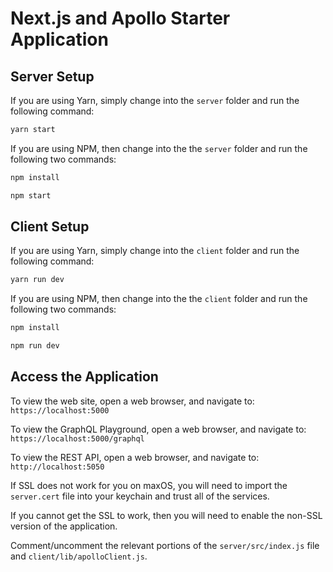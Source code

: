 # Next.js and Apollo Starter Application

## Server Setup

If you are using Yarn, simply change into the `server` folder and run the following command:

```bash
yarn start
```

If you are using NPM, then change into the the `server` folder and run the following two commands:

```bash
npm install

npm start
```

## Client Setup

If you are using Yarn, simply change into the `client` folder and run the following command:

```bash
yarn run dev
```

If you are using NPM, then change into the the `client` folder and run the following two commands:

```bash
npm install

npm run dev
```

## Access the Application

To view the web site, open a web browser, and navigate to: `https://localhost:5000`

To view the GraphQL Playground, open a web browser, and navigate to: `https://localhost:5000/graphql`

To view the REST API, open a web browser, and navigate to: `http://localhost:5050`

If SSL does not work for you on maxOS, you will need to import the `server.cert` file into your keychain and trust all of the services.

If you cannot get the SSL to work, then you will need to enable the non-SSL version of the application.

Comment/uncomment the relevant portions of the `server/src/index.js` file and `client/lib/apolloClient.js`.
